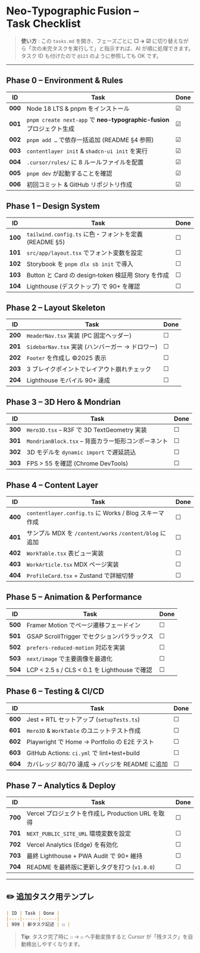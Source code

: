 # Neo‑Typographic Fusion – Task Checklist

> **使い方** : この `tasks.md` を開き、フェーズごとに **☐ → ☑** に切り替えながら「次の未完タスクを実行して」と指示すれば、AI が順に処理できます。タスク ID も付けたので `@123` のように参照しても OK です。

---

## Phase 0 – Environment & Rules

| ID      | Task                                                         | Done |
| ------- | ------------------------------------------------------------ | ---- |
| **000** | Node 18 LTS & pnpm をインストール                                   | ☑    | <!-- done:2025-01-27 -->
| **001** | `pnpm create next-app` で **neo-typographic-fusion** プロジェクト生成 | ☑    | <!-- done:2025-01-27 -->
| **002** | `pnpm add …` で依存一括追加 (README §4 参照)                          | ☑    | <!-- done:2025-01-27 -->
| **003** | `contentlayer init` & `shadcn-ui init` を実行                   | ☑    | <!-- done:2025-01-27 -->
| **004** | `.cursor/rules/` に 8 ルールファイルを配置                              | ☑    | <!-- done:2025-01-27 -->
| **005** | `pnpm dev` が起動することを確認                                        | ☑    | <!-- done:2025-01-27 -->
| **006** | 初回コミット & GitHub リポジトリ作成                                      | ☑    | <!-- done:2025-01-27 -->

## Phase 1 – Design System

| ID      | Task                                        | Done |
| ------- | ------------------------------------------- | ---- |
| **100** | `tailwind.config.ts` に色・フォントを定義 (README §5) | ☐    |
| **101** | `src/app/layout.tsx` でフォント変数を設定             | ☐    |
| **102** | Storybook を `pnpm dlx sb init` で導入          | ☐    |
| **103** | Button と Card の design‑token 検証用 Story を作成  | ☐    |
| **104** | Lighthouse (デスクトップ) で 90+ を確認               | ☐    |

## Phase 2 – Layout Skeleton

| ID      | Task                                | Done |
| ------- | ----------------------------------- | ---- |
| **200** | `HeaderNav.tsx` 実装 (PC 固定ヘッダー)      | ☐    |
| **201** | `SidebarNav.tsx` 実装 (ハンバーガー → ドロワー) | ☐    |
| **202** | `Footer` を作成し ©2025 表示              | ☐    |
| **203** | 3 ブレイクポイントでレイアウト崩れチェック              | ☐    |
| **204** | Lighthouse モバイル 90+ 達成              | ☐    |

## Phase 3 – 3D Hero & Mondrian

| ID      | Task                                    | Done |
| ------- | --------------------------------------- | ---- |
| **300** | `Hero3D.tsx` – R3F で 3D TextGeometry 実装 | ☐    |
| **301** | `MondrianBlock.tsx` – 背面カラー矩形コンポーネント    | ☐    |
| **302** | 3D モデルを `dynamic import` で遅延読込          | ☐    |
| **303** | FPS > 55 を確認 (Chrome DevTools)          | ☐    |

## Phase 4 – Content Layer

| ID      | Task                                            | Done |
| ------- | ----------------------------------------------- | ---- |
| **400** | `contentlayer.config.ts` に Works / Blog スキーマ作成  | ☐    |
| **401** | サンプル MDX を `/content/works` `/content/blog` に追加 | ☐    |
| **402** | `WorkTable.tsx` 表ビュー実装                          | ☐    |
| **403** | `WorkArticle.tsx` MDX ページ実装                     | ☐    |
| **404** | `ProfileCard.tsx` + Zustand で詳細切替               | ☐    |

## Phase 5 – Animation & Performance

| ID      | Task                                     | Done |
| ------- | ---------------------------------------- | ---- |
| **500** | Framer Motion でページ遷移フェードイン               | ☐    |
| **501** | GSAP ScrollTrigger でセクションパララックス          | ☐    |
| **502** | `prefers-reduced-motion` 対応を実装           | ☐    |
| **503** | `next/image` で主要画像を最適化                   | ☐    |
| **504** | LCP < 2.5 s / CLS < 0.1 を Lighthouse で確認 | ☐    |

## Phase 6 – Testing & CI/CD

| ID      | Task                                       | Done |
| ------- | ------------------------------------------ | ---- |
| **600** | Jest + RTL セットアップ (`setupTests.ts`)        | ☐    |
| **601** | `Hero3D` & `WorkTable` のユニットテスト作成          | ☐    |
| **602** | Playwright で Home → Portfolio の E2E テスト    | ☐    |
| **603** | GitHub Actions: `ci.yml` で lint+test+build | ☐    |
| **604** | カバレッジ 80/70 達成 → バッジを README に追加           | ☐    |

## Phase 7 – Analytics & Deploy

| ID      | Task                                 | Done |
| ------- | ------------------------------------ | ---- |
| **700** | Vercel プロジェクトを作成し Production URL を取得 | ☐    |
| **701** | `NEXT_PUBLIC_SITE_URL` 環境変数を設定       | ☐    |
| **702** | Vercel Analytics (Edge) を有効化         | ☐    |
| **703** | 最終 Lighthouse + PWA Audit で 90+ 維持   | ☐    |
| **704** | README を最終版に更新しタグを打つ (`v1.0.0`)      | ☐    |

---

## ✏️ 追加タスク用テンプレ

```markdown
| ID | Task | Done |
|----|------|------|
| 999 | 新タスク記述 | ☐ |
```

> **Tip**: タスク完了時に `☐` → `☑` へ手動変換すると Cursor が「残タスク」を自動検出しやすくなります。
